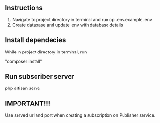 
## Instructions
1. Navigate to project directory in terminal and run cp .env.example .env
2. Create database and update .env with database details
   
## Install dependecies
While in project directory in terminal, run

"composer install"

## Run subscriber server
php artisan serve

## IMPORTANT!!!
Use served url and port when creating a subscription on Publisher service.
  
